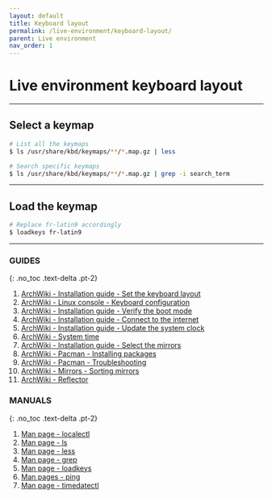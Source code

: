 ```yaml
---
layout: default
title: Keyboard layout
permalink: /live-environment/keyboard-layout/
parent: Live environment
nav_order: 1
---
```


# Live environment keyboard layout

---

## Select a keymap

```bash
# List all the keymaps
$ ls /usr/share/kbd/keymaps/**/*.map.gz | less

# Search specific keymaps
$ ls /usr/share/kbd/keymaps/**/*.map.gz | grep -i search_term
```

---

## Load the keymap

```bash
# Replace fr-latin9 accordingly
$ loadkeys fr-latin9
```

---

### GUIDES
{: .no_toc .text-delta .pt-2}

1. [ArchWiki - Installation guide - Set the keyboard layout](https://wiki.archlinux.org/index.php/Installation_guide#Set_the_keyboard_layout)
1. [ArchWiki - Linux console - Keyboard configuration](https://wiki.archlinux.org/index.php/Linux_console/Keyboard_configuration)
1. [ArchWiki - Installation guide - Verify the boot mode](https://wiki.archlinux.org/index.php/Installation_guide#Verify_the_boot_mode)
1. [ArchWiki - Installation guide - Connect to the internet](https://wiki.archlinux.org/index.php/Installation_guide#Connect_to_the_internet)
1. [ArchWiki - Installation guide - Update the system clock](https://wiki.archlinux.org/index.php/Installation_guide#Update_the_system_clock)
1. [ArchWiki - System time](https://wiki.archlinux.org/index.php/System_time)
1. [ArchWiki - Installation guide - Select the mirrors](https://wiki.archlinux.org/index.php/Installation_guide#Select_the_mirrors)
1. [ArchWiki - Pacman - Installing packages](https://wiki.archlinux.org/index.php/Pacman#Installing_packages)
1. [ArchWiki - Pacman - Troubleshooting](https://wiki.archlinux.org/index.php/Pacman#Signature_from_%22User_%3Cemail@example.org%3E%22_is_unknown_trust,_installation_failed)
1. [ArchWiki - Mirrors - Sorting mirrors](https://wiki.archlinux.org/index.php/Mirrors#Sorting_mirrors)
1. [ArchWiki - Reflector](https://wiki.archlinux.org/index.php/Reflector)

### MANUALS
{: .no_toc .text-delta .pt-2}

1. [Man page - localectl](https://jlk.fjfi.cvut.cz/arch/manpages/man/core/systemd/localectl.1.en)
1. [Man page - ls](https://jlk.fjfi.cvut.cz/arch/manpages/man/core/coreutils/ls.1.en)
1. [Man page - less](https://jlk.fjfi.cvut.cz/arch/manpages/man/core/less/less.1.en)
1. [Man page - grep](https://jlk.fjfi.cvut.cz/arch/manpages/man/core/grep/grep.1.en)
1. [Man page - loadkeys](https://jlk.fjfi.cvut.cz/arch/manpages/man/loadkeys.1)
1. [Man pages - ping](https://jlk.fjfi.cvut.cz/arch/manpages/man/core/iputils/ping.8.en)
1. [Man page - timedatectl](https://jlk.fjfi.cvut.cz/arch/manpages/man/core/systemd/timedatectl.1.en)
